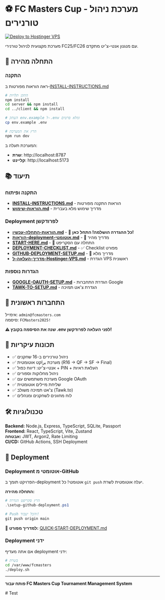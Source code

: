 # ⚽ FC Masters Cup - מערכת ניהול טורנירים

[![Deploy to Hostinger VPS](https://github.com/roizohar199/Fc-Masters-Cup/actions/workflows/deploy.yml/badge.svg)](https://github.com/roizohar199/Fc-Masters-Cup/actions/workflows/deploy.yml)

מערכת מקצועית לניהול טורנירי FC25/FC26 עם מנגנון אנטי-צ'יט מתקדם.

## 🚀 התחלה מהירה

### התקנה
ראה הוראות מפורטות ב-[INSTALL-INSTRUCTIONS.md](INSTALL-INSTRUCTIONS.md)

```bash
# התקן תלויות
npm install
cd server && npm install
cd ../client && npm install

# העתק env.example ל-.env ומלא פרטים
cp env.example .env

# הרץ את המערכת
npm run dev
```

המערכת תעלה ב:
- **שרת**: http://localhost:8787
- **קליינט**: http://localhost:5173

## 📚 תיעוד

### התקנה ופיתוח
- **[INSTALL-INSTRUCTIONS.md](INSTALL-INSTRUCTIONS.md)** - הוראות התקנה מפורטות
- **[הוראות-שימוש.md](הוראות-שימוש.md)** - מדריך שימוש מלא בעברית

### Deployment לפרודקשן
- **[הוראות-התחלה-עכשיו.md](הוראות-התחלה-עכשיו.md)** - 🎉 **כל ההגדרה הושלמה! התחל כאן!**
- **[הוראות-deployment-אוטומטי.md](הוראות-deployment-אוטומטי.md)** - 🎯 מדריך מהיר
- **[START-HERE.md](START-HERE.md)** - 🚀 התחלה עם הסקריפט
- **[DEPLOYMENT-CHECKLIST.md](DEPLOYMENT-CHECKLIST.md)** - ✅ Checklist מפורט
- **[GITHUB-DEPLOYMENT-SETUP.md](GITHUB-DEPLOYMENT-SETUP.md)** - 📖 מדריך מלא
- **[מדריך-העלאה-ל-Hostinger-VPS.md](מדריך-העלאה-ל-Hostinger-VPS.md)** - הגדרת VPS ראשונית

### הגדרות נוספות
- **[GOOGLE-OAUTH-SETUP.md](GOOGLE-OAUTH-SETUP.md)** - הגדרת התחברות Google
- **[TAWK-TO-SETUP.md](TAWK-TO-SETUP.md)** - הגדרת צ'אט תמיכה

## 🔐 התחברות ראשונית

אימייל: `admin@fcmasters.com`  
סיסמה: `FCMasters2025!`

**⚠️ שנה את הסיסמה בקובץ .env לפני העלאה לפרודקשן!**

## 🎯 תכונות עיקריות

- ✅ ניהול טורנירים ב-16 שחקנים
- ✅ מערכת براקט אוטומטית (R16 → QF → SF → Final)
- ✅ אנטי-צ'יט: דיווח כפול + PIN + העלאת ראיות
- ✅ ניהול מחלוקות וספורים
- ✅ מערכת משתמשים עם Google OAuth
- ✅ שליחת מיילים אוטומטית
- ✅ צ'אט תמיכה משולב (Tawk.to)
- ✅ לוח מחוונים לשחקנים ומנהלים

## 🛠️ טכנולוגיות

**Backend:** Node.js, Express, TypeScript, SQLite, Passport  
**Frontend:** React, TypeScript, Vite, Zustand  
**אבטחה:** JWT, Argon2, Rate Limiting  
**CI/CD:** GitHub Actions, SSH Deployment

## 🚀 Deployment

### Deployment אוטומטי מ-GitHub

הפרויקט תומך ב-deployment אוטומטי! כל `git push` יעלה אוטומטית לשרת.

**התחלה מהירה:**
```powershell
# הרץ סקריפט הגדרה
.\setup-github-deployment.ps1

# Push והכל יעבוד!
git push origin main
```

📖 **למדריך מפורט:** [QUICK-START-DEPLOYMENT.md](QUICK-START-DEPLOYMENT.md)

### Deployment ידני

אם אתה מעדיף deployment ידני:
```bash
# בשרת
cd /var/www/fcmasters
./deploy.sh
```

---

**פותח עבור FC Masters Cup Tournament Management System** 

#   T e s t  
 